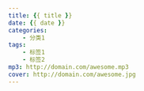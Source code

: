 ```yaml
---
title: {{ title }}
date: {{ date }}
categories: 
    - 分类1
tags: 
    - 标签1
    - 标签2
mp3: http://domain.com/awesome.mp3
cover: http://domain.com/awesome.jpg
---
```


